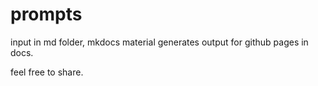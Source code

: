 # prompts

input in md folder, mkdocs material generates output for github pages in docs.

feel free to share.
